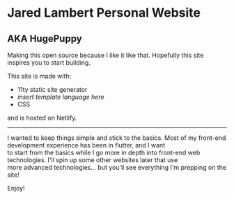 # Jared Lambert Personal Website
## AKA HugePuppy

Making this open source because I like it like that. Hopefully this site inspires you to start building.

This site is made with:
* 11ty static site generator
* *insert template language here* 
* CSS

and is hosted on Netlify.

* * * 

I wanted to keep things simple and stick to the basics. Most of my front-end development experience has been in flutter, and I want\
to start from the basics while I go more in depth into front-end web technologies. I'll spin up some other websites later that use\
more advanced technologies... but you'll see everything I'm prepping on the site! 

Enjoy!